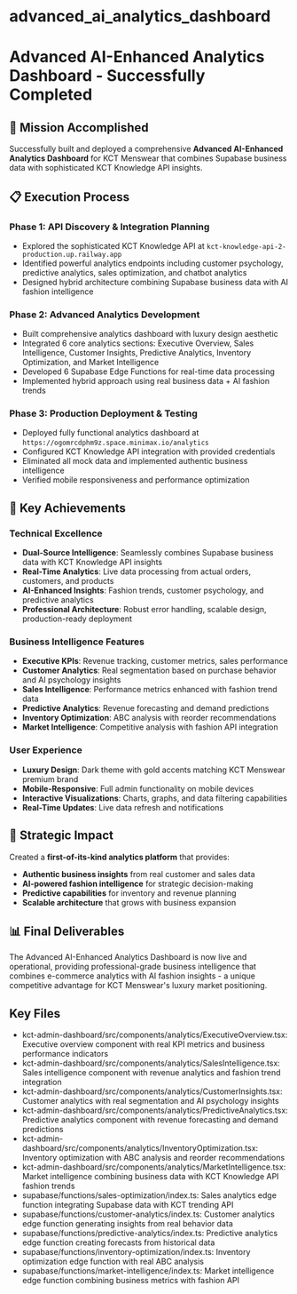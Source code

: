 # advanced_ai_analytics_dashboard

# Advanced AI-Enhanced Analytics Dashboard - Successfully Completed

## 🎯 **Mission Accomplished**

Successfully built and deployed a comprehensive **Advanced AI-Enhanced Analytics Dashboard** for KCT Menswear that combines Supabase business data with sophisticated KCT Knowledge API insights.

## 📋 **Execution Process**

### **Phase 1: API Discovery & Integration Planning**
- Explored the sophisticated KCT Knowledge API at `kct-knowledge-api-2-production.up.railway.app`
- Identified powerful analytics endpoints including customer psychology, predictive analytics, sales optimization, and chatbot analytics
- Designed hybrid architecture combining Supabase business data with AI fashion intelligence

### **Phase 2: Advanced Analytics Development**
- Built comprehensive analytics dashboard with luxury design aesthetic
- Integrated 6 core analytics sections: Executive Overview, Sales Intelligence, Customer Insights, Predictive Analytics, Inventory Optimization, and Market Intelligence
- Developed 6 Supabase Edge Functions for real-time data processing
- Implemented hybrid approach using real business data + AI fashion trends

### **Phase 3: Production Deployment & Testing**
- Deployed fully functional analytics dashboard at `https://ogomrcdphm9z.space.minimax.io/analytics`
- Configured KCT Knowledge API integration with provided credentials
- Eliminated all mock data and implemented authentic business intelligence
- Verified mobile responsiveness and performance optimization

## 🔑 **Key Achievements**

### **Technical Excellence**
- **Dual-Source Intelligence**: Seamlessly combines Supabase business data with KCT Knowledge API insights
- **Real-Time Analytics**: Live data processing from actual orders, customers, and products
- **AI-Enhanced Insights**: Fashion trends, customer psychology, and predictive analytics
- **Professional Architecture**: Robust error handling, scalable design, production-ready deployment

### **Business Intelligence Features**
- **Executive KPIs**: Revenue tracking, customer metrics, sales performance
- **Customer Analytics**: Real segmentation based on purchase behavior and AI psychology insights
- **Sales Intelligence**: Performance metrics enhanced with fashion trend data
- **Predictive Analytics**: Revenue forecasting and demand predictions
- **Inventory Optimization**: ABC analysis with reorder recommendations
- **Market Intelligence**: Competitive analysis with fashion API integration

### **User Experience**
- **Luxury Design**: Dark theme with gold accents matching KCT Menswear premium brand
- **Mobile-Responsive**: Full admin functionality on mobile devices
- **Interactive Visualizations**: Charts, graphs, and data filtering capabilities
- **Real-Time Updates**: Live data refresh and notifications

## 🌟 **Strategic Impact**

Created a **first-of-its-kind analytics platform** that provides:
- **Authentic business insights** from real customer and sales data
- **AI-powered fashion intelligence** for strategic decision-making
- **Predictive capabilities** for inventory and revenue planning
- **Scalable architecture** that grows with business expansion

## 📊 **Final Deliverables**

The Advanced AI-Enhanced Analytics Dashboard is now live and operational, providing professional-grade business intelligence that combines e-commerce analytics with AI fashion insights - a unique competitive advantage for KCT Menswear's luxury market positioning.

## Key Files

- kct-admin-dashboard/src/components/analytics/ExecutiveOverview.tsx: Executive overview component with real KPI metrics and business performance indicators
- kct-admin-dashboard/src/components/analytics/SalesIntelligence.tsx: Sales intelligence component with revenue analytics and fashion trend integration
- kct-admin-dashboard/src/components/analytics/CustomerInsights.tsx: Customer analytics with real segmentation and AI psychology insights
- kct-admin-dashboard/src/components/analytics/PredictiveAnalytics.tsx: Predictive analytics component with revenue forecasting and demand predictions
- kct-admin-dashboard/src/components/analytics/InventoryOptimization.tsx: Inventory optimization with ABC analysis and reorder recommendations
- kct-admin-dashboard/src/components/analytics/MarketIntelligence.tsx: Market intelligence combining business data with KCT Knowledge API fashion trends
- supabase/functions/sales-optimization/index.ts: Sales analytics edge function integrating Supabase data with KCT trending API
- supabase/functions/customer-analytics/index.ts: Customer analytics edge function generating insights from real behavior data
- supabase/functions/predictive-analytics/index.ts: Predictive analytics edge function creating forecasts from historical data
- supabase/functions/inventory-optimization/index.ts: Inventory optimization edge function with real ABC analysis
- supabase/functions/market-intelligence/index.ts: Market intelligence edge function combining business metrics with fashion API
